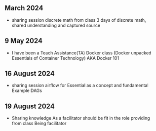 ##  March 2024

* sharing session discrete math from class 3 days of discrete math, shared understanding and captured source

## 9 May 2024

* I have been a Teach Assistance(TA) Docker class (Docker unpacked Essentials of Container Technology) AKA Docker 101


## 16 August 2024 ##

* sharing session airflow for Essential as a concept and fundamental Example DAGs

## 19 August 2024 ##

* Sharing knowledge As a facilitator should be fit in the role providing from class Being facilitator